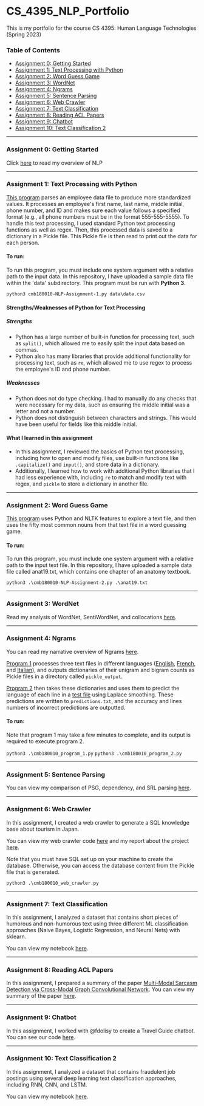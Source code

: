 # CS_4395_NLP_Portfolio
This is my portfolio for the course CS 4395: Human Language Technologies (Spring 2023)

### Table of Contents

- [Assignment 0: Getting Started](#assignment-0-getting-started)
- [Assignment 1: Text Processing with Python](#assignment-1-text-processing-with-python)
- [Assignment 2: Word Guess Game](#assignment-2-word-guess-game)
- [Assignment 3: WordNet](#assignment-3-wordnet)
- [Assignment 4: Ngrams](#assignment-4-ngrams)
- [Assignment 5: Sentence Parsing](#assignment-5-sentence-parsing)
- [Assignment 6: Web Crawler](#assignment-6-web-crawler)
- [Assignment 7: Text Classification](#assignment-7-text-classification)
- [Assignment 8: Reading ACL Papers](#assignment-8-reading-acl-papers)
- [Assignment 9: Chatbot](#assignment-9-chatbot)
- [Assignment 10: Text Classification 2](#assignment-10-text-classification-2)

-----

### Assignment 0: Getting Started
Click [here](https://github.com/cadybaltz/CS_4395_NLP_Portfolio/blob/main/Assignment_0/Overview_of_NLP.pdf) to read my overview of NLP

-----

### Assignment 1: Text Processing with Python
[This program](https://github.com/cadybaltz/CS_4395_NLP_Portfolio/blob/main/Assignment_1/cmb180010-NLP-Assignment-1.py) parses an employee data file to produce more standardized values. It processes an employee's first name, last name, middle initial, phone number, and ID and makes sure each value follows a specified format (e.g., all phone numbers must be in the format 555-555-5555). To handle this text processing, I used standard Python text processing functions as well as regex. Then, this processed data is saved to a dictionary in a Pickle file. This Pickle file is then read to print out the data for each person.

#### To run:
To run this program, you must include one system argument with a relative path to the input data. In this repository, I have uploaded a sample data file within the 'data' subdirectory. This program must be run with **Python 3**.

`python3 cmb180010-NLP-Assignment-1.py data\data.csv`

#### Strengths/Weaknesses of Python for Text Processing
##### Strengths
- Python has a large number of built-in function for processing text, such as `split()`, which allowed me to easily split the input data based on commas.
- Python also has many libraries that provide additional functionality for processing text, such as `re`, which allowed me to use regex to process the employee's ID and phone number.

##### Weaknesses
- Python does not do type checking. I had to manually do any checks that were necessary for my data, such as ensuring the middle initial was a letter and not a number.
- Python does not distinguish between characters and strings. This would have been useful for fields like this middle initial.

#### What I learned in this assignment
- In this assignment, I reviewed the basics of Python text processing, including how to open and modify files, use built-in functions like `.capitalize()` and `input()`, and store data in a dictionary.
- Additionally, I learned how to work with additional Python libraries that I had less experience with, including `re` to match and modify text with regex, and `pickle` to store a dictionary in another file.

-----

### Assignment 2: Word Guess Game
[This program](https://github.com/cadybaltz/CS_4395_NLP_Portfolio/blob/main/Assignment_2/cmb180010-NLP-Assignment-2.py) uses Python and NLTK features to explore a text file, and then uses the fifty most common nouns from that text file in a word guessing game.

#### To run:
To run this program, you must include one system argument with a relative path to the input text file. In this repository, I have uploaded a sample data file called anat19.txt, which contains one chapter of an anatomy textbook.

`python3 .\cmb180010-NLP-Assignment-2.py .\anat19.txt`


-----

### Assignment 3: WordNet
Read my analysis of WordNet, SentiWordNet, and collocations [here](https://github.com/cadybaltz/CS_4395_NLP_Portfolio/blob/main/Assignment_3/cmb180010-NLP-Assignment-3.pdf).


-----

### Assignment 4: Ngrams

You can read my narrative overview of Ngrams [here](https://github.com/cadybaltz/CS_4395_NLP_Portfolio/blob/main/Assignment_4/cmb180010_ngrams_narrative.pdf).

[Program 1](https://github.com/cadybaltz/CS_4395_NLP_Portfolio/blob/main/Assignment_4/cmb180010_program_1.py) processes three text files in different languages ([English](https://github.com/cadybaltz/CS_4395_NLP_Portfolio/blob/main/Assignment_4/data/LangId.train.English), [French](https://github.com/cadybaltz/CS_4395_NLP_Portfolio/blob/main/Assignment_4/data/LangId.train.French), and [Italian](https://github.com/cadybaltz/CS_4395_NLP_Portfolio/blob/main/Assignment_4/data/LangId.train.Italian)), and outputs dictionaries of their unigram and bigram counts as Pickle files in a directory called `pickle_output`.

[Program 2](https://github.com/cadybaltz/CS_4395_NLP_Portfolio/blob/main/Assignment_4/cmb180010_program_2.py) then takes these dictionaries and uses them to predict the language of each line in a [test file](https://github.com/cadybaltz/CS_4395_NLP_Portfolio/blob/main/Assignment_4/data/LangId.test) using Laplace smoothing. These predictions are written to `predictions.txt`, and the accuracy and lines numbers of incorrect predictions are outputted.

#### To run:
Note that program 1 may take a few minutes to complete, and its output is required to execute program 2.

`python3 .\cmb180010_program_1.py`
`python3 .\cmb180010_program_2.py`

-----

### Assignment 5: Sentence Parsing

You can view my comparison of PSG, dependency, and SRL parsing [here](https://github.com/cadybaltz/CS_4395_NLP_Portfolio/blob/main/Assignment_5/cmb180010_sentence_parsing.pdf).

-----

### Assignment 6: Web Crawler

In this assignment, I created a web crawler to generate a SQL knowledge base about tourism in Japan.

You can view my web crawler code [here](https://github.com/cadybaltz/CS_4395_NLP_Portfolio/blob/main/Assignment_6/cmb180010_web_crawler.py) and my report about the project [here](https://github.com/cadybaltz/CS_4395_NLP_Portfolio/blob/main/Assignment_6/cmb180010_web_crawler_report.pdf).

Note that you must have SQL set up on your machine to create the database. Otherwise, you can access the database content from the Pickle file that is generated.

`python3 .\cmb180010_web_crawler.py`

-----

### Assignment 7: Text Classification

In this assignment, I analyzed a dataset that contains short pieces of humorous and non-humorous text using three different ML classification approaches (Naive Bayes, Logistic Regression, and Neural Nets) with sklearn.

You can view my notebook [here](https://github.com/cadybaltz/CS_4395_NLP_Portfolio/blob/main/Assignment_7/cmb180010_text_classification.pdf).

-----

### Assignment 8: Reading ACL Papers

In this assignment, I prepared a summary of the paper [Multi-Modal Sarcasm Detection via Cross-Modal Graph Convolutional Network](https://aclanthology.org/2022.acl-long.124.pdf). You can view my summary of the paper [here](https://github.com/cadybaltz/CS_4395_NLP_Portfolio/blob/main/Assignment_8/cmb180010_ACL_summary.pdf).

-----

### Assignment 9: Chatbot

In this assignment, I worked with @fdolisy to create a Travel Guide chatbot. You can see our code [here](https://github.com/fdolisy/TravelAgent).

-----

### Assignment 10: Text Classification 2

In this assignment, I analyzed a dataset that contains fraudulent job postings using several deep learning text classification approaches, including RNN, CNN, and LSTM.

You can view my notebook [here](https://github.com/cadybaltz/CS_4395_NLP_Portfolio/blob/main/Assignment_10/cmb180010_text_classification_2.pdf).
